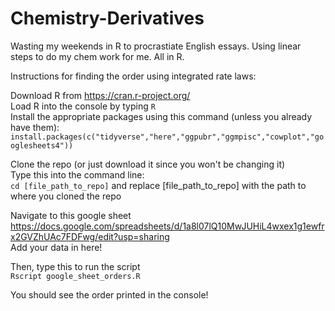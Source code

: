 # Chemistry-Derivatives
Wasting my weekends in R to procrastiate English essays. 
Using linear steps to do my chem work for me. 
All in R.

Instructions for finding the order using integrated rate laws:

Download R from https://cran.r-project.org/ <br>
Load R into the console by typing `R` <br>
Install the appropriate packages using this command (unless you already have them): <br>
`install.packages(c("tidyverse","here","ggpubr","ggmpisc","cowplot","googlesheets4"))` <br>

Clone the repo (or just download it since you won't be changing it) <br>
Type this into the command line: <br>
`cd [file_path_to_repo]` and replace [file_path_to_repo] with the path to where you cloned the repo <br>

Navigate to this google sheet https://docs.google.com/spreadsheets/d/1a8l07lQ10MwJUHiL4wxex1g1ewfrx2GVZhUAc7FDFwg/edit?usp=sharing <br>
Add your data in here!

Then, type this to run the script <br>
`Rscript google_sheet_orders.R` 

You should see the order printed in the console!

